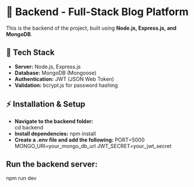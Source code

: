# 🚀 Backend - Full-Stack Blog Platform 
This is the backend of the project, built using **Node.js, Express.js, and MongoDB**.

## 📌 Tech Stack
- **Server:** Node.js, Express.js  
- **Database:** MongoDB (Mongoose)  
- **Authentication:** JWT (JSON Web Token)  
- **Validation:** bcrypt.js for password hashing  


## ⚡ Installation & Setup
- **Navigate to the backend folder:**  
   cd backend
- **Install dependencies:** npm install
- **Create a .env file and add the following:**
    PORT=5000
    MONGO_URI=your_mongo_db_url
    JWT_SECRET=your_jwt_secret

## Run the backend server:
npm run dev


